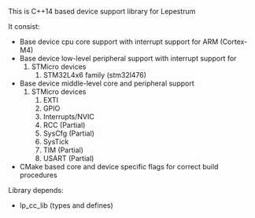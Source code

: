 This is C++14 based device support library for Lepestrum

It consist:
 - Base device cpu core support with interrupt support for ARM (Cortex-M4)
 - Base device low-level peripheral support with interrupt support for
   1. STMicro devices
        1. STM32L4x6 family (stm32l476)
 - Base device middle-level core and peripheral support
   1. STMicro devices
        1. EXTI
        2. GPIO
        3. Interrupts/NVIC
        4. RCC (Partial)
        5. SysCfg (Partial)
        6. SysTick
        7. TIM (Partial)
        8. USART (Partial)
 - CMake based core and device specific flags for correct build procedures

Library depends:
 - lp_cc_lib (types and defines)
